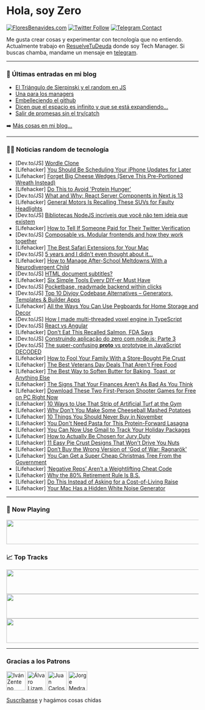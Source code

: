 # Hola, soy Zero

[![FloresBenavides.com](https://img.shields.io/website?down_message=oops&label=MiBlog&style=for-the-badge&up_message=online&url=https%3A%2F%2Ffloresbenavides.com)](https://floresbenavides.com) [![Twitter Follow](https://img.shields.io/twitter/follow/ZeroDragon?color=%231DA1F2&label=Follow&logo=twitter&logoColor=ffffff&style=for-the-badge)](https://twitter.com/zerodragon) [![Telegram Contact](https://img.shields.io/badge/escr%C3%ADbeme-ZeroDragon-%2326A5E4?style=for-the-badge&logo=telegram)](https://t.me/zerodragon)

Me gusta crear cosas y experimentar con tecnología que no entiendo.
Actualmente trabajo en [ResuelveTuDeuda](http://github.com/resuelve) donde soy Tech Manager.
Si buscas chamba, mandame un mensaje en [telegram](https://t.me/zerodragon).

---

### 📕 Últimas entradas en mi blog
<!-- BLOG-POST-LIST:START -->
- [El Triángulo de Sierpinski y el random en JS](https://floresbenavides.com/el-triangulo-de-sierpinski-y-el-random-en-js/)
- [Una para los managers](https://floresbenavides.com/una-para-los-managers/)
- [Embelleciendo el github](https://floresbenavides.com/embelleciendo-el-github/)
- [Dicen que el espacio es infinito y que se está expandiendo…](https://floresbenavides.com/dicen-que-el-espacio-es-infinito-y-que-se-esta-expandiendo/)
- [Salir de promesas sin el try/catch](https://floresbenavides.com/salir-de-promesas-sin-el-try-catch/)
<!-- BLOG-POST-LIST:END -->

➡️ [Más cosas en mi blog...](https://floresbenavides.com)

---

### 👨‍💻 Noticias random de tecnología
<!-- TECH-POSTS:START -->
- [Dev.to/JS] [Wordle Clone](https://dev.to/brentdalling/wordle-clone-c48)
- [Lifehacker] [You Should Be Scheduling Your iPhone Updates for Later](https://lifehacker.com/you-should-be-scheduling-your-iphone-updates-for-later-1849768674)
- [Lifehacker] [Forget Big Cheese Wedges &lpar;Serve This Pre-Portioned Wreath Instead&rpar;](https://lifehacker.com/forget-big-cheese-wedges-serve-this-pre-portioned-wrea-1849768125)
- [Lifehacker] [Do This to Avoid &#39;Protein Hunger&#39;](https://lifehacker.com/do-this-to-avoid-protein-hunger-1849768279)
- [Dev.to/JS] [What and Why: React Server Components in Next.js 13](https://dev.to/thetombomb/what-and-why-react-server-components-in-nextjs-13-1dki)
- [Lifehacker] [General Motors Is Recalling These SUVs for Faulty Headlights](https://lifehacker.com/general-motors-is-recalling-these-suvs-for-faulty-headl-1849768067)
- [Dev.to/JS] [Bibliotecas NodeJS incríveis que você não tem ideia que existem](https://dev.to/eucarlos/bibliotecas-nodejs-incriveis-que-voce-nao-tem-ideia-que-existem-3i4b)
- [Lifehacker] [How to Tell If Someone Paid for Their Twitter Verification](https://lifehacker.com/how-to-tell-if-someone-paid-for-their-twitter-verificat-1849767131)
- [Dev.to/JS] [Composable vs. Modular frontends and how they work together](https://dev.to/richkurtzman/composable-vs-modular-frontends-and-how-they-work-together-4dld)
- [Lifehacker] [The Best Safari Extensions for Your Mac](https://lifehacker.com/the-best-safari-extensions-for-your-mac-1849766336)
- [Dev.to/JS] [5 years and I didn&#39;t even thought about it...](https://dev.to/magvin/5-years-and-i-didnt-even-thought-about-it-1pm9)
- [Lifehacker] [How to Manage After-School Meltdowns With a Neurodivergent Child](https://lifehacker.com/how-to-manage-after-school-meltdowns-with-a-neurodiverg-1849765644)
- [Dev.to/JS] [HTML document subtitles?](https://dev.to/diekus/html-document-subtitles-533m)
- [Lifehacker] [Six Simple Tools Every DIY-er Must Have](https://lifehacker.com/six-simple-tools-every-diy-er-must-have-1849765980)
- [Dev.to/JS] [Pocketbase, readymade backend within clicks](https://dev.to/fayismahmood/pocketbase-readymade-backend-within-clicks-21hi)
- [Dev.to/JS] [Top 10 Divjoy Codebase Alternatives – Generators, Templates &amp; Builder Apps](https://dev.to/flatlogic/top-10-divjoy-codebase-alternatives-generators-templates-builder-apps-3hb1)
- [Lifehacker] [All the Ways You Can Use Pegboards for Home Storage and Decor](https://lifehacker.com/all-the-ways-you-can-use-pegboards-for-home-storage-and-1849765801)
- [Dev.to/JS] [How I made multi-threaded voxel engine in TypeScript](https://dev.to/lucasdamianjohnson/how-i-made-multi-threaded-voxel-engine-in-typescript-1e8f)
- [Dev.to/JS] [React vs Angular](https://dev.to/zubairarif234/react-vs-angular-2g9i)
- [Lifehacker] [Don&#39;t Eat This Recalled Salmon, FDA Says](https://lifehacker.com/dont-eat-this-recalled-salmon-fda-says-1849763208)
- [Dev.to/JS] [Construindo aplicação do zero com node.js: Parte 3](https://dev.to/erandirjunior/construindo-aplicacao-do-zero-com-nodejs-parte-3-52ij)
- [Dev.to/JS] [The super-confusing __proto__ vs prototype in JavaScript DECODED](https://dev.to/geomukkath/the-super-confusing-proto-vs-prototype-in-javascript-decoded-20mk)
- [Lifehacker] [How to Fool Your Family With a Store-Bought Pie Crust](https://lifehacker.com/how-to-fool-your-family-with-a-store-bought-pie-crust-1849764533)
- [Lifehacker] [The Best Veterans Day Deals That Aren&#39;t Free Food](https://lifehacker.com/the-best-veterans-day-deals-that-arent-free-food-1849764792)
- [Lifehacker] [The Best Way to Soften Butter for Baking, Toast, or Anything Else](https://lifehacker.com/the-best-way-to-soften-butter-for-baking-toast-or-any-1849765305)
- [Lifehacker] [The Signs That Your Finances Aren’t As Bad As You Think](https://lifehacker.com/the-signs-that-your-finances-aren-t-as-bad-as-you-think-1849763526)
- [Lifehacker] [Download These Two First-Person Shooter Games for Free on PC Right Now](https://lifehacker.com/download-these-two-first-person-shooter-games-for-free-1849764201)
- [Lifehacker] [10 Ways to Use That Strip of Artificial Turf at the Gym](https://lifehacker.com/10-ways-to-use-that-strip-of-artificial-turf-at-the-gym-1849763922)
- [Lifehacker] [Why Don&#39;t You Make Some Cheeseball Mashed Potatoes](https://lifehacker.com/why-dont-you-make-some-cheeseball-mashed-potatoes-1849764378)
- [Lifehacker] [10 Things You Should Never Buy in November](https://lifehacker.com/10-things-you-should-never-buy-in-november-1849759842)
- [Lifehacker] [You Don&#39;t Need Pasta for This Protein-Forward Lasagna](https://lifehacker.com/you-dont-need-pasta-for-this-protein-forward-lasagna-1849763723)
- [Lifehacker] [You Can Now Use Gmail to Track Your Holiday Packages](https://lifehacker.com/gmail-will-now-track-your-packages-directly-in-the-app-1849763848)
- [Lifehacker] [How to Actually Be Chosen for Jury Duty](https://lifehacker.com/how-to-actually-be-chosen-for-jury-duty-1849763249)
- [Lifehacker] [11 Easy Pie Crust Designs That Won&#39;t Drive You Nuts](https://lifehacker.com/11-easy-pie-crust-designs-that-wont-drive-you-nuts-1849762483)
- [Lifehacker] [Don’t Buy the Wrong Version of &#39;God of War: Ragnarök&#39;](https://lifehacker.com/don-t-buy-the-wrong-version-of-god-of-war-ragnarok-1849762339)
- [Lifehacker] [You Can Get a Super Cheap Christmas Tree From the Government](https://lifehacker.com/you-can-get-a-super-cheap-christmas-tree-from-the-gover-1849762743)
- [Lifehacker] [‘Negative Reps’ Aren’t a Weightlifting Cheat Code](https://lifehacker.com/negative-reps-aren-t-a-weightlifting-cheat-code-1849762475)
- [Lifehacker] [Why the 80% Retirement Rule Is B.S.](https://lifehacker.com/why-the-80-retirement-rule-is-bullshit-1849762139)
- [Lifehacker] [Do This Instead of Asking for a Cost-of-Living Raise](https://lifehacker.com/do-this-instead-of-asking-for-a-cost-of-living-raise-1849759785)
- [Lifehacker] [Your Mac Has a Hidden White Noise Generator](https://lifehacker.com/your-mac-has-a-hidden-white-noise-generator-1849760988)<!-- TECH-POSTS:END -->

---

### 🎵 Now Playing
<a href="https://spotify-now-playing-dun.vercel.app/now-playing?open"><img src="https://spotify-now-playing-dun.vercel.app/now-playing" width="540" height="64"></a>

### 📈 Top Tracks
<a href="https://spotify-now-playing-dun.vercel.app/top-tracks?i=1&open"><img src="https://spotify-now-playing-dun.vercel.app/top-tracks?i=1" width="540" height="64"></a>
<a href="https://spotify-now-playing-dun.vercel.app/top-tracks?i=2&open"><img src="https://spotify-now-playing-dun.vercel.app/top-tracks?i=2" width="540" height="64"></a>
<a href="https://spotify-now-playing-dun.vercel.app/top-tracks?i=3&open"><img src="https://spotify-now-playing-dun.vercel.app/top-tracks?i=3" width="540" height="64"></a>

---

### Gracias a los Patrons
[<img src="https://avatars.githubusercontent.com/u/243380?v=4" alt="Iván Zenteno" width="50px">](https://github.com/k001) [<img src="https://avatars.githubusercontent.com/u/19955639?v=4" alt="Álvaro Lizama" width="50px">](https://github.com/alvarolizama) [<img src="https://avatars.githubusercontent.com/u/2718753?v=4" alt="Juan Carlos Ruiz" width="50px">](https://github.com/JuanCrg90) [<img src="https://avatars.githubusercontent.com/u/37025?v=4" alt="Jorge Medrano" width="50px">](https://github.com/h1pp1e) 

[Suscríbanse](https://www.patreon.com/zerodragon) y hagámos cosas chidas
